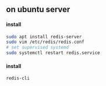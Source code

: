 
## on ubuntu server


#### install 
```bash
sudo apt install redis-server
sudo vim /etc/redis/redis.conf
# set supervised systemd
sudo systemctl restart redis.service
```

#### install 
```bash
redis-cli
```


